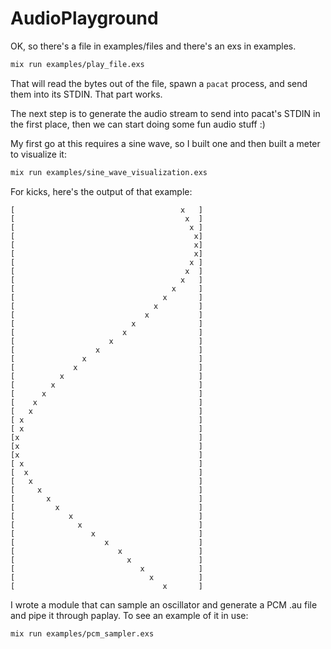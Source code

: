 AudioPlayground
===============

OK, so there's a file in examples/files and there's an exs in examples.

```sh
mix run examples/play_file.exs
```

That will read the bytes out of the file, spawn a `pacat` process, and send them
into its STDIN.  That part works.

The next step is to generate the audio stream to send into pacat's STDIN in the
first place, then we can start doing some fun audio stuff :)

My first go at this requires a sine wave, so I built one and then built a meter
to visualize it:

```sh
mix run examples/sine_wave_visualization.exs
```

For kicks, here's the output of that example:

```
[                                     x   ]
[                                      x  ]
[                                       x ]
[                                        x]
[                                        x]
[                                        x]
[                                       x ]
[                                      x  ]
[                                     x   ]
[                                   x     ]
[                                 x       ]
[                               x         ]
[                             x           ]
[                          x              ]
[                        x                ]
[                     x                   ]
[                  x                      ]
[               x                         ]
[             x                           ]
[          x                              ]
[        x                                ]
[      x                                  ]
[    x                                    ]
[   x                                     ]
[ x                                       ]
[ x                                       ]
[x                                        ]
[x                                        ]
[x                                        ]
[ x                                       ]
[  x                                      ]
[   x                                     ]
[     x                                   ]
[       x                                 ]
[         x                               ]
[            x                            ]
[              x                          ]
[                 x                       ]
[                    x                    ]
[                       x                 ]
[                         x               ]
[                            x            ]
[                              x          ]
[                                 x       ]
```

I wrote a module that can sample an oscillator and generate a PCM .au file and
pipe it through paplay.  To see an example of it in use:

```sh
mix run examples/pcm_sampler.exs
```
